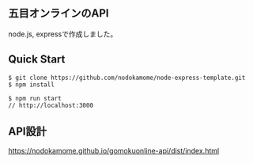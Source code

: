 ## 五目オンラインのAPI

node.js, expressで作成しました。

## Quick Start
```
$ git clone https://github.com/nodokamome/node-express-template.git
$ npm install

$ npm run start
// http://localhost:3000
```

## API設計

https://nodokamome.github.io/gomokuonline-api/dist/index.html
